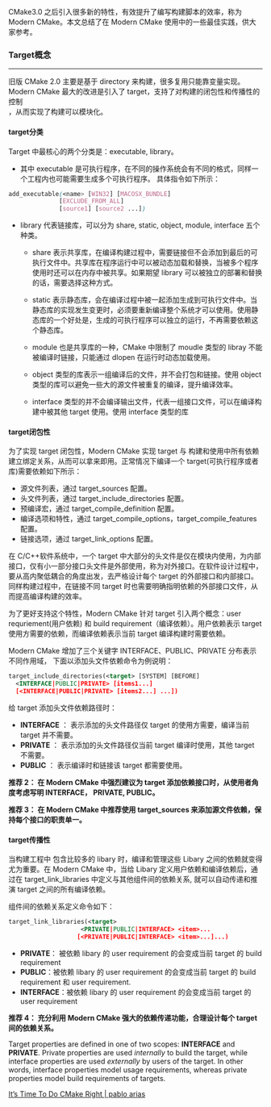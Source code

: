 CMake3.0 之后引入很多新的特性，有效提升了编写构建脚本的效率，称为 Modern CMake。本文总结了在 Modern CMake 使用中的一些最佳实践，供大家参考。

### Target概念
---
旧版 CMake 2.0 主要是基于 directory 来构建，很多复用只能靠变量实现。Modern CMake 最大的改进是引入了 target，支持了对构建的闭包性和传播性的控制  
，从而实现了构建可以模块化。

#### target分类
Target 中最核心的两个分类是：executable, library。

-   其中 executable 是可执行程序，在不同的操作系统会有不同的格式，同样一个工程内也可能需要生成多个可执行程序。 具体指令如下所示：
    
```css
add_executable(<name> [WIN32] [MACOSX_BUNDLE]
              [EXCLUDE_FROM_ALL]
              [source1] [source2 ...])
```

- library 代表链接库，可以分为 share, static, object, module, interface 五个种类。
	
	-   share 表示共享库，在编译构建过程中，需要链接但不会添加到最后的可执行文件中。共享库在程序运行中可以被动态加载和替换，当被多个程序使用时还可以在内存中被共享。如果期望 library 可以被独立的部署和替换的话，需要选择这种方式。
	    
	-   static 表示静态库，会在编译过程中被一起添加生成到可执行文件中。当静态库的实现发生变更时，必须要重新编译整个系统才可以使用。使用静态库的一个好处是，生成的可执行程序可以独立的运行，不再需要依赖这个静态库。
	    
	-   module 也是共享库的一种，CMake 中限制了 moudle 类型的 libray 不能被编译时链接，只能通过 dlopen 在运行时动态加载使用。
	    
	-   object 类型的库表示一组编译后的文件，并不会打包和链接。使用 object 类型的库可以避免一些大的源文件被重复的编译，提升编译效率。
	    
	-   interface 类型的并不会编译输出文件，代表一组接口文件，可以在编译构建中被其他 target 使用。使用 interface 类型的库
	    

#### target闭包性
为了实现 target 闭包性，Modern CMake 实现 target 与 构建和使用中所有依赖建立绑定关系，从而可以拿来即用。正常情况下编译一个 target(可执行程序或者库)需要依赖如下所示：

-   源文件列表，通过 target_sources 配置。
-   头文件列表，通过 target_include_directories 配置。
-   预编译宏，通过 target_compile_definition 配置。
-   编译选项和特性，通过 target_compile_options，target_compile_features 配置。
-   链接选项，通过 target_link_options 配置。

在 C/C++软件系统中，一个 target 中大部分的头文件是仅在模块内使用，为内部接口，仅有小一部分接口头文件是外部使用，称为对外接口。在软件设计过程中，要从高内聚低耦合的角度出发，去严格设计每个 target 的外部接口和内部接口。同样构建过程中，在链接不同 target 时也需要明确指明依赖的外部接口文件，从而提高编译构建的效率。

为了更好支持这个特性，Modern CMake 针对 target 引入两个概念：user requriement(用户依赖) 和 build requirement（编译依赖）。用户依赖表示 target 使用方需要的依赖，而编译依赖表示当前 target 编译构建时需要依赖。

Modern CMake 增加了三个关键字 INTERFACE、PUBLIC、PRIVATE 分布表示不同作用域， 下面以添加头文件依赖命令为例说明：
```xml
target_include_directories(<target> [SYSTEM] [BEFORE]
  <INTERFACE|PUBLIC|PRIVATE> [items1...]
  [<INTERFACE|PUBLIC|PRIVATE> [items2...] ...])
```
  
给 target 添加头文件依赖路径时：

-   **INTERFACE** ： 表示添加的头文件路径仅 target 的使用方需要，编译当前 target 并不需要。
-   **PRIVATE** ： 表示添加的头文件路径仅当前 target 编译时使用，其他 target 不需要。
-   **PUBLIC** ： 表示编译时和链接该 target 都需要使用。

**推荐 2： 在 Modern CMake 中强烈建议为 target 添加依赖接口时，从使用者角度考虑写明 INTERFACE， PRIVATE, PUBLIC。**

**推荐 3： 在 Modern CMake 中推荐使用 target_sources 来添加源文件依赖，保持每个接口的职责单一。**

#### target传播性
当构建工程中 包含比较多的 libary 时，编译和管理这些 Libary 之间的依赖就变得尤为重要。在 Modern CMake 中，当给 Libary 定义用户依赖和编译依赖后，通过在 target_link_libraries 中定义与其他组件间的依赖关系, 就可以自动传递和推演 target 之间的所有编译依赖。

组件间的依赖关系定义命令如下：
  ```xml
target_link_libraries(<target>
                      <PRIVATE|PUBLIC|INTERFACE> <item>...
                     [<PRIVATE|PUBLIC|INTERFACE> <item>...]...)
```

-   **PRIVATE**： 被依赖 libary 的 user requirement 的会变成当前 target 的 build requirement
-   **PUBLIC**：被依赖 libary 的 user requirement 的会变成当前 target 的 build requirement 和 user requirement.
-   **INTERFACE**：被依赖 libary 的 user requirement 的会变成当前 target 的 user requirement

**推荐 4： 充分利用 Modern CMake 强大的依赖传递功能，合理设计每个 target 间的依赖关系。**

Target properties are defined in one of two scopes: **INTERFACE** and **PRIVATE**. Private properties are used _internally_ to build the target, while interface properties are used _externally_ by users of the target. In other words, interface properties model usage requirements, whereas private properties model build requirements of targets.


[It’s Time To Do CMake Right | pablo arias](https://pabloariasal.github.io/2018/02/19/its-time-to-do-cmake-right/)